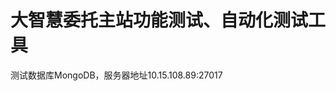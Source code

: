 大智慧委托主站功能测试、自动化测试工具
===============================================
测试数据库MongoDB，服务器地址10.15.108.89:27017
